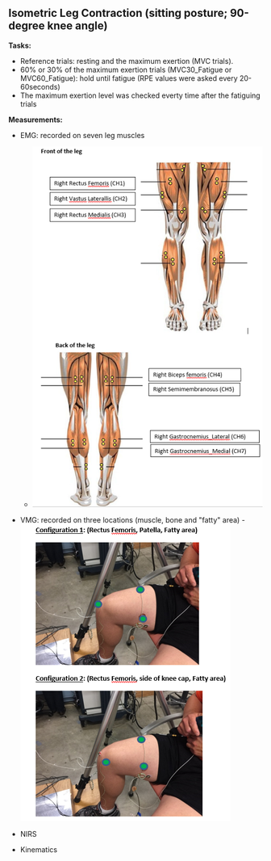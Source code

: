 ## Isometric Leg Contraction (sitting posture; 90-degree knee angle)
   
   **Tasks:**
   - Reference trials:  resting and the maximum exertion (MVC trials).
   - 60% or 30% of the maximum exertion trials (MVC30_Fatigue or MVC60_Fatigue): hold until fatigue (RPE values were asked every 20-60seconds)
   - The maximum exertion level was checked everty time after the fatiguing trials
   
   **Measurements:**
   - EMG: recorded on seven leg muscles
   
     - ![7EMG_legfatigue](figures/7EMG_legfatigue.png "7EMG_legfatigue")
   
   - VMG: recorded on three locations (muscle, bone and "fatty" area)
    - ![VMG_3locations](figures/VMG_3locations.png "VMG_3locations")
    
   
   - NIRS
   
   - Kinematics
   
   

